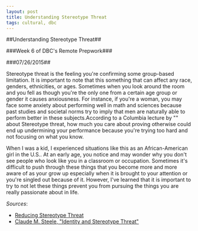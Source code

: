 ```yaml
---
layout: post
title: Understanding Stereotype Threat
tags: cultural, dbc
---
```

##Understanding Stereotype Threat##

###Week 6 of DBC's Remote Prepwork###

###07/26/2015##

Stereotype threat is the feeling you're confirming some group-based limitation. It is important to note that this something that can affect any race, genders, ethnicities, or ages. Sometimes when you look around the room and you fell as though you're the only one from a certain age group or gender it causes anxiousness. For instance, if you're a woman, you may face some anxiety about performing well in math and sciences because past studies and societal norms try to imply that men are naturally able to perform better in these subjects.According to a Columbia lecture by "" about Stereotype threat, how much you care about proving otherwise could end up undermining your performance because you're trying too hard and not focusing on what you know.

When I was a kid, I experienced situations like this as an African-American girl in the U.S.. At an early age, you notice and may wonder why you don't see people who look like you in a classroom or occupation. Sometimes it's difficult to push through these things that you become more and more aware of as your grow up especially when it is brought to your attention or you're singled out because of it. However, I've learned that it is important to try to not let these things prevent you from pursuing the things you are really passionate about in life.

*Sources*:
- [Reducing Stereotype Threat](http://www.reducingstereotypethreat.org/mechanisms.html)
- [Claude M. Steele, "Identity and Stereotype Threat"](https://www.youtube.com/watch?v=q1fzIuuXlkk)